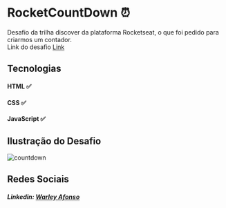 # RocketCountDown ⏰
Desafio da trilha discover da plataforma Rocketseat, o que foi pedido para criarmos um contador.
<br>
Link do desafio <a href="https://app.rocketseat.com.br/discover/challenges/countdown">Link</a>
## Tecnologias
#### HTML ✅
#### CSS ✅
#### JavaScript ✅

## Ilustração do Desafio
![countdown](https://user-images.githubusercontent.com/26633254/167514406-7a8aa57d-0289-4afb-abb1-42437729ff55.gif)
## Redes Sociais
##### Linkedin: <a href="https://www.linkedin.com/in/warley-afonso-21792a12a/">Warley Afonso</a>
